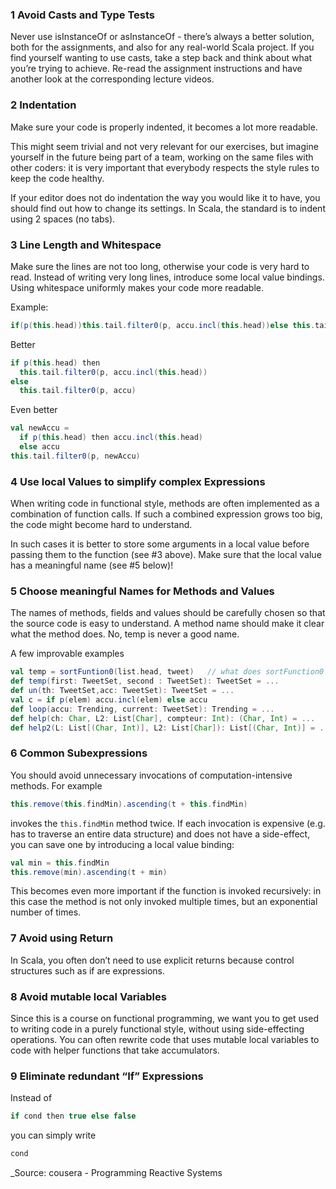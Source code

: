 ### 1 Avoid Casts and Type Tests
Never use isInstanceOf or asInstanceOf - there’s always a better solution, both for the assignments, and also for any real-world Scala project. If you find yourself wanting to use casts, take a step back and think about what you’re trying to achieve. Re-read the assignment instructions and have another look at the corresponding lecture videos.

### 2 Indentation
Make sure your code is properly indented, it becomes a lot more readable.

This might seem trivial and not very relevant for our exercises, but imagine yourself in the future being part of a team, working on the same files with other coders: it is very important that everybody respects the style rules to keep the code healthy.

If your editor does not do indentation the way you would like it to have, you should find out how to change its settings. In Scala, the standard is to indent using 2 spaces (no tabs).

### 3 Line Length and Whitespace
Make sure the lines are not too long, otherwise your code is very hard to read. Instead of writing very long lines, introduce some local value bindings. Using whitespace uniformly makes your code more readable.

Example: 

```scala
if(p(this.head))this.tail.filter0(p, accu.incl(this.head))else this.tail.filter0(p, accu)
```

Better
```scala
if p(this.head) then
  this.tail.filter0(p, accu.incl(this.head))
else
  this.tail.filter0(p, accu)
```

Even better
```scala
val newAccu =
  if p(this.head) then accu.incl(this.head)
  else accu
this.tail.filter0(p, newAccu)
```

### 4 Use local Values to simplify complex Expressions
When writing code in functional style, methods are often implemented as a combination of function calls. If such a combined expression grows too big, the code might become hard to understand.

In such cases it is better to store some arguments in a local value before passing them to the function (see #3 above). Make sure that the local value has a meaningful name (see #5 below)!

### 5 Choose meaningful Names for Methods and Values
The names of methods, fields and values should be carefully chosen so that the source code is easy to understand. A method name should make it clear what the method does. No, temp is never a good name.

A few improvable examples
```scala
val temp = sortFuntion0(list.head, tweet)   // what does sortFunction0 do?
def temp(first: TweetSet, second : TweetSet): TweetSet = ...
def un(th: TweetSet,acc: TweetSet): TweetSet = ...
val c = if p(elem) accu.incl(elem) else accu
def loop(accu: Trending, current: TweetSet): Trending = ...
def help(ch: Char, L2: List[Char], compteur: Int): (Char, Int) = ...
def help2(L: List[(Char, Int)], L2: List[Char]): List[(Char, Int)] = ...
```

### 6 Common Subexpressions
You should avoid unnecessary invocations of computation-intensive methods. 
For example
```scala
this.remove(this.findMin).ascending(t + this.findMin)
```

invokes the `this.findMin` method twice. If each invocation is expensive (e.g. has to traverse an entire data structure) and does not have a side-effect, you can save one by introducing a local value binding:

```scala
val min = this.findMin
this.remove(min).ascending(t + min)
```
This becomes even more important if the function is invoked recursively: in this case the method is not only invoked multiple times, but an exponential number of times.

### 7 Avoid using Return
In Scala, you often don’t need to use explicit returns because control structures such as if are expressions.

### 8 Avoid mutable local Variables
Since this is a course on functional programming, we want you to get used to writing code in a purely functional style, without using side-effecting operations. You can often rewrite code that uses mutable local variables to code with helper functions that take accumulators. 

### 9 Eliminate redundant “If” Expressions
Instead of
```scala
if cond then true else false
```
you can simply write
```scala
cond
```


_Source: cousera - Programming Reactive Systems
